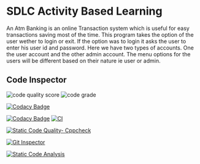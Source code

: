 # SDLC Activity Based Learning

An Atm Banking is an online Transaction system which is useful for easy transactions saving most of the time. This program takes the option of the user wether to login or exit. If the option was to login it asks the user to enter his user id and password.
Here we have two types of accounts. One the user account and the other admin account. The menu options for the users will be different based on their nature ie user or admin.





## Code Inspector


![code quality score](https://www.code-inspector.com/project/24891/score/svg)   ![code grade](https://www.code-inspector.com/project/24891/status/svg)


[![Codacy Badge](https://app.codacy.com/project/badge/Grade/baccf2a713e4459fb051b5b484e79d42)](https://www.codacy.com/gh/302471/STEPIN-PROJECT/dashboard?utm_source=github.com&amp;utm_medium=referral&amp;utm_content=302471/STEPIN-PROJECT&amp;utm_campaign=Badge_Grade)


[![Codacy Badge](https://api.codacy.com/project/badge/Grade/9fbf4cd9c4f3446d8b033c5bc22b9703)](https://app.codacy.com/gh/302471/STEPIN-PROJECT?utm_source=github.com&utm_medium=referral&utm_content=302471/STEPIN-PROJECT&utm_campaign=Badge_Grade_Settings)
[![CI](https://github.com/302471/STEPIN-PROJECT/actions/workflows/main.yml/badge.svg)](https://github.com/302471/STEPIN-PROJECT/actions/workflows/main.yml)



[![Static Code Quality- Cppcheck](https://github.com/302471/STEPIN-PROJECT/actions/workflows/cpp.yml/badge.svg)](https://github.com/302471/STEPIN-PROJECT/actions/workflows/cpp.yml)



[![Git Inspector](https://github.com/302471/STEPIN-PROJECT/actions/workflows/Git%20Inspecter.yml/badge.svg)](https://github.com/302471/STEPIN-PROJECT/actions/workflows/Git%20Inspecter.yml)




[![Static Code Analysis](https://github.com/302471/STEPIN-PROJECT/actions/workflows/static%20code.yml/badge.svg)](https://github.com/302471/STEPIN-PROJECT/actions/workflows/static%20code.yml)

